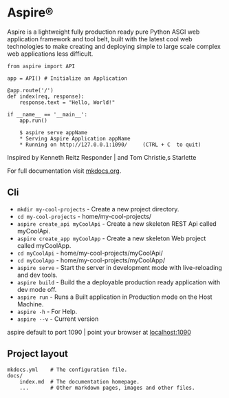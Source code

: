 # Aspire&reg;

Aspire is a lightweight fully production ready pure Python ASGI web application framework and tool belt, built with the latest cool web technologies to make creating and deploying simple to large scale complex web applications less difficult.<br>


    from aspire import API  

    app = API() # Initialize an Application

    @app.route('/')
    def index(req, response):
        response.text = "Hello, World!"

    if __name__ == '__main__':
        app.run()

``` 
    $ aspire serve appName
    * Serving Aspire Application appName
    * Running on http://127.0.0.1:1090/     (CTRL + C  to quit)

```

Inspired by Kenneth Reitz Responder | and Tom Christie,s Starlette

For full documentation visit [mkdocs.org](https://www.mkdocs.org).



## Cli

* `mkdir my-cool-projects` - Create a new project directory.
* `cd my-cool-projects` - home/my-cool-projects/
* `aspire create_api myCoolApi` - Create a new skeleton REST Api called myCoolApi.
* `aspire create_app myCoolApp` - Create a new skeleton Web project called myCoolApp.
* `cd myCoolApi` - home/my-cool-projects/myCoolApi/
* `cd myCoolApp` - home/my-cool-projects/myCoolApp/
* `aspire serve` - Start the server in development mode with live-reloading and dev tools.
* `aspire build` - Build the a deployable production ready application with dev mode off.
* `aspire run` - Runs a Built application in Production mode on the Host Machine.
* `aspire -h` - For Help.
* `aspire --v` - Current version 

aspire default to port 1090 | point your browser at <a href="http://localhost:1090">localhost:1090</a> 

## Project layout



    mkdocs.yml    # The configuration file.
    docs/
        index.md  # The documentation homepage.
        ...       # Other markdown pages, images and other files.
